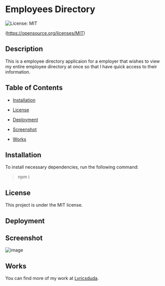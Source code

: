 

# Employees Directory

![License: MIT](https://img.shields.io/badge/License-MIT-blue.svg)

(https://opensource.org/licenses/MIT)

## Description
This is a employee directory applicaion for a employer that wishes to view my entire employee directory at once so that I have quick access to their information.

## Table of Contents

* [Installation](#installation)
         
* [License](#license)

* [Deployment](#deployment)

* [Screenshot](#screenshot)
        
* [Works](#works) 

## Installation

To install necessary dependencies, run the following command:

> npm i

## License

This project is under the MIT license.

## Deployment
        

## Screenshot

![image](https://user-images.githubusercontent.com/70404735/98624987-db295280-22dc-11eb-8a45-b3d650a5ae61.png)

## Works
        
You can find more of my work at [Lyricsduda](https://github.com/Lyricsduda).
        
